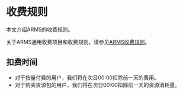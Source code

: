 # 收费规则

本文介绍ARMS的收费规则。

关于ARMS通用收费项目和收费规则，请参见[ARMS收费规则](https://www.alibabacloud.com/zh/product/arms/pricing)。

## 扣费时间

-   对于按量付费的用户，我们将在次日00:00扣除前一天的费用。
-   对于购买资源包的用户，我们将在次日00:00扣除前一天的资源消耗量。

